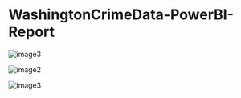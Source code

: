 # WashingtonCrimeData-PowerBI-Report


![image3](https://github.com/user-attachments/assets/22f6cecb-1259-4ed9-bed3-6817200d886b)




![image2](https://github.com/user-attachments/assets/319ce10e-78d8-42c1-8fca-f4e49545d3b7)





![image3](https://github.com/user-attachments/assets/54a5c5ce-7a99-47a0-8551-263f29b91473)
